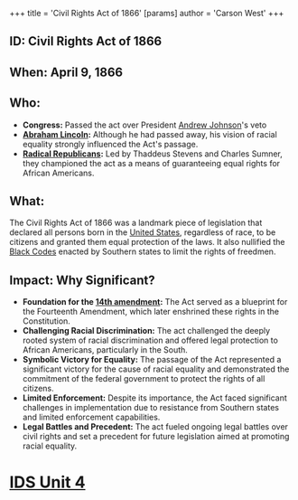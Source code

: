 +++
 title = 'Civil Rights Act of 1866'
[params]
	author = 'Carson West'
+++
## ID: Civil Rights Act of 1866 

## When: April 9, 1866 

## Who: 
* **Congress:** Passed the act over President [Andrew Johnson](./../andrew-johnson/)'s veto
* **[Abraham Lincoln](./../abraham-lincoln/):** Although he had passed away, his vision of racial equality strongly influenced the Act's passage. 
* **[Radical Republicans](./../radical-republicans/):** Led by Thaddeus Stevens and Charles Sumner, they championed the act as a means of guaranteeing equal rights for African Americans.

## What:
The Civil Rights Act of 1866 was a landmark piece of legislation that declared all persons born in the [United States](./../united-states/), regardless of race, to be citizens and granted them equal protection of the laws. It also nullified the [Black Codes](./../black-codes/) enacted by Southern states to limit the rights of freedmen.

## Impact: Why Significant?
* **Foundation for the [14th amendment](./../14th-amendment/):** The Act served as a blueprint for the Fourteenth Amendment, which later enshrined these rights in the Constitution.
* **Challenging Racial Discrimination:** The act challenged the deeply rooted system of racial discrimination and offered legal protection to African Americans, particularly in the South.
* **Symbolic Victory for Equality:** The passage of the Act represented a significant victory for the cause of racial equality and demonstrated the commitment of the federal government to protect the rights of all citizens.
* **Limited Enforcement:** Despite its importance, the Act faced significant challenges in implementation due to resistance from Southern states and limited enforcement capabilities. 
* **Legal Battles and Precedent:** The act fueled ongoing legal battles over civil rights and set a precedent for future legislation aimed at promoting racial equality. 

# [IDS Unit 4](./../ids-unit-4/)